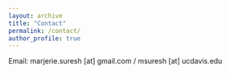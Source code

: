 ```yaml
---
layout: archive
title: "Contact"
permalink: /contact/
author_profile: true
---
```


Email: marjerie.suresh [at] gmail.com / msuresh [at] ucdavis.edu
